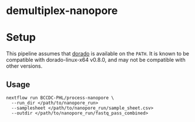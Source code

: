 # demultiplex-nanopore

# Setup
This pipeline assumes that [dorado](https://github.com/nanoporetech/dorado) is available on the `PATH`. It is known to be compatible with dorado-linux-x64 v0.8.0, and may not be compatible with other versions.

## Usage

```
nextflow run BCCDC-PHL/process-nanopore \
  --run_dir </path/to/nanopore_run>
  --samplesheet </path/to/nanopore_run/sample_sheet.csv>
  --outdir </path/to/nanopore_run/fastq_pass_combined>
```
